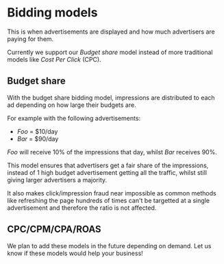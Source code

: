 # Bidding models
This is when advertisements are displayed and how much advertisers are paying for them.

Currently we support our _Budget share_ model instead of more traditional models like _Cost Per Click_ (CPC).

## Budget share
With the budget share bidding model, impressions are distributed to each ad depending on how large their budgets are.

For example with the following advertisements:
- _Foo_ = $10/day
- _Bar_ = $90/day

_Foo_ will receive 10% of the impressions that day, whilst _Bar_ receives 90%.

This model ensures that advertisers get a fair share of the impressions, instead of 1 high budget advertisement getting all the traffic, whilst still giving larger advertisers a majority.

It also makes click/impression fraud near impossible as common methods like refreshing the page hundreds of times can't be targetted at a single advertisement and therefore the ratio is not affected.

## CPC/CPM/CPA/ROAS
We plan to add these models in the future depending on demand. Let us know if these models would help your business!